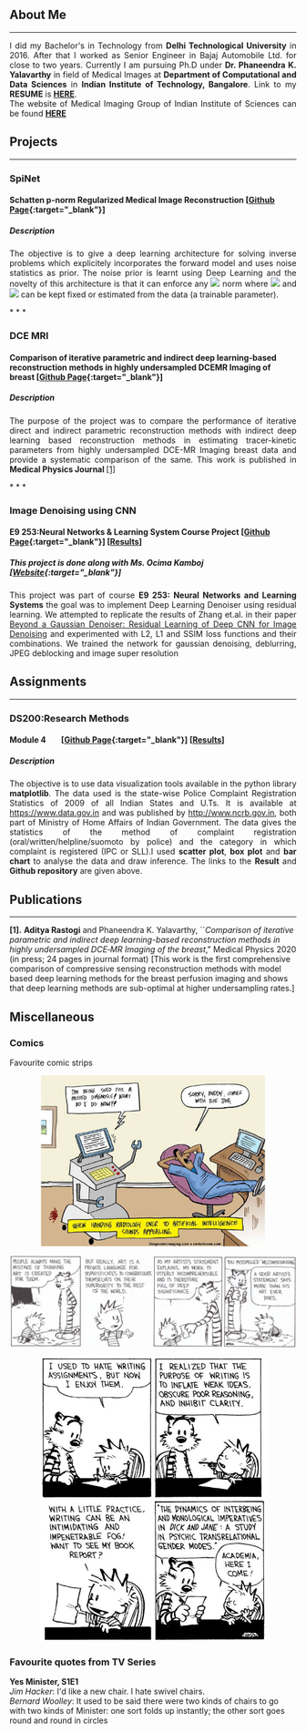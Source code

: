 

## About Me 
 * * *
 <p align="justify">
 I did my Bachelor's in Technology from <b>Delhi Technological University</b> in 2016. After that I worked as Senior Engineer in Bajaj Automobile Ltd. for close to two years. Currently I am pursuing Ph.D  under <b> Dr. Phaneendra K. Yalavarthy</b> in field of Medical Images at <b>Department of Computational and Data Sciences</b> in <b>Indian Institute of Technology, Bangalore</b>. Link to my <b>RESUME</b> is <a href= "pdf/Resume.pdf" target="blank"><b>HERE</b></a>.  <br>
The website of Medical Imaging Group of Indian Institute of Sciences can be found <a href = "http://cds.iisc.ac.in/faculty/yalavarthy/MIG/Links.html" target = "blank"> <b>HERE</b> </a>
</p>

## Projects

* * *
 
### SpiNet
#### Schatten p-norm Regularized Medical Image Reconstruction  [[Github Page](https://github.com/adityarastogi2k12/SpiNet){:target="_blank"}]
##### Description
<p align="justify">
The objective is to give a deep learning architecture for solving inverse problems which explicitely incorporates the forward model and uses noise statistics as prior. The noise prior is learnt using Deep Learning and the novelty of this architecture is that it can enforce any <img src="https://render.githubusercontent.com/render/math?math=p"> norm where <img src="https://render.githubusercontent.com/render/math?math=0 < p \leq 2"> and <img src="https://render.githubusercontent.com/render/math?math=p"> can be kept fixed or estimated from the data (a trainable parameter).

</p>
* * *

### DCE MRI
#### Comparison of iterative parametric and indirect deep learning-based reconstruction methods in highly undersampled DCEMR Imaging of breast  [[Github Page](https://github.com/Medical-Imaging-Group/DCE-MRI-Compare){:target="_blank"}]
##### Description
<p align="justify">
The purpose of the project was to compare the performance of iterative direct and indirect parametric reconstruction methods with indirect deep learning based reconstruction methods in estimating tracer-kinetic parameters from highly undersampled DCE-MR Imaging breast data and provide a systematic comparison of the same. This work is published in <b> Medical Physics Journal </b>  <a href="#dce_mri">[1]</a>
</p>
* * *

### Image Denoising using CNN
#### E9 253:Neural Networks & Learning System Course Project  [[Github Page](https://github.com/ocimakamboj/DnCNN){:target="_blank"}] [[Results](Projects/NNLS/README.md)]
##### This project is done along with Ms. Ocima Kamboj [[Website](https://ocimakamboj.github.io/){:target="_blank"}]
<p align="justify">
This project was part of course <b>E9 253: Neural Networks and Learning Systems</b> the goal was to implement Deep Learning Denoiser using residual learning. We attempted to replicate the results of Zhang et.al. in their paper <a href = "https://ieeexplore.ieee.org/document/7839189" target="blank"> Beyond a Gaussian Denoiser: Residual Learning of Deep CNN for Image Denoising</a> and experimented with L2, L1 and SSIM loss functions and their combinations. We trained the network for gaussian denoising, deblurring, JPEG deblocking and image super resolution
</p>





## Assignments

* * *
### DS200:Research Methods 
#### Module 4  &nbsp;&nbsp;&nbsp;&nbsp;&nbsp;&nbsp;  [[Github Page](https://github.com/adityarastogi2k12/ds200){:target="_blank"}] [[Results](DS200/module4/README.md)]
##### Description
<p align="justify">
The objective is to use data visualization tools available in the python library <b>matplotlib</b>. The data used is the state-wise Police Complaint Registration Statistics of 2009 of all Indian States and U.Ts. It is available at <a href="https://www.data.gov.in" target="blank">https://www.data.gov.in</a> and was published by <a href="http://www.ncrb.gov.in" target="blank">http://www.ncrb.gov.in</a>, both part of Ministry of Home Affairs of Indian Government. The data gives the statistics of the method of complaint registration (oral/written/helpline/suomoto by police) and the category in which complaint is registered (IPC or SLL).I used <b>scatter plot</b>, <b>box plot</b> and <b>bar chart</b> to analyse the data and draw inference. The links to the <b>Result</b> and <b>Github repository</b> are given above.
</p>


## Publications

* * *

<b id="dce_mri">[1].</b> **Aditya Rastogi** and Phaneendra K. Yalavarthy, ``*Comparison of iterative parametric and indirect deep learning-based reconstruction methods in highly undersampled DCE‐MR Imaging of the breast*," Medical Physics 2020 (in press; 24 pages in journal format)
    [This work is the first comprehensive comparison of compressive sensing reconstruction methods with model based deep learning methods for the breast perfusion imaging and shows that deep learning methods are sub-optimal at higher undersampling rates.]
    

## Miscellaneous


### Comics

Favourite comic strips

<p align="center">
  <img src="images/comics/Image1.jpg" width="400px" alt=""> 
</p>

<p align="center">
  <img src="images/comics/calvin1.jpg" width="600px" alt=""> 
</p>

<p align="center">
  <img src="images/comics/calvin2.jpg" width="400px" alt=""> 
</p>

### Favourite quotes from TV Series

**Yes Minister, S1E1** <br>
_Jim Hacker_: I'd like a new chair. I hate swivel chairs. <br>
_Bernard Woolley_: It used to be said there were two kinds of chairs to go with two kinds of Minister: one sort folds up instantly; the other sort goes round and round in circles

<!-- Remove above link if you don't want to attibute -->
